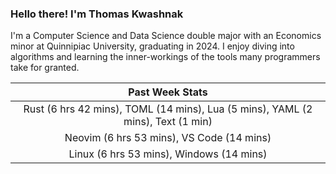
### Hello there! I'm Thomas Kwashnak

I'm a Computer Science and Data Science double major with an Economics
minor at Quinnipiac University, graduating in 2024.
I enjoy diving into algorithms and learning the inner-workings of the tools
many programmers take for granted.

| Past Week Stats |
| :---: |
| Rust (6 hrs 42 mins), TOML (14 mins), Lua (5 mins), YAML (2 mins), Text (1 min) |
| Neovim (6 hrs 53 mins), VS Code (14 mins) |
| Linux (6 hrs 53 mins), Windows (14 mins) |

